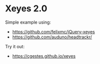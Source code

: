 Xeyes 2.0
=========

Simple example using:
- https://github.com/felixmc/jQuery-xeyes
- https://github.com/auduno/headtrackr/

Try it out:
- https://cgestes.github.io/xeyes
